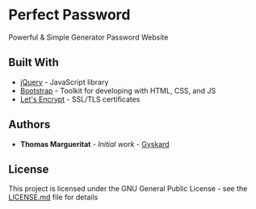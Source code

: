 # Perfect Password

Powerful & Simple Generator Password Website

## Built With

* [jQuery](https://jquery.com/) - JavaScript library
* [Bootstrap](https://letsencrypt.org/) - Toolkit for developing with HTML, CSS, and JS
* [Let's Encrypt](https://letsencrypt.org/) - SSL/TLS certificates

## Authors

* **Thomas Margueritat** - *Initial work* - [Gyskard](https://github.com/Gyskard)

## License

This project is licensed under the GNU General Public License - see the [LICENSE.md](LICENSE.md) file for details
